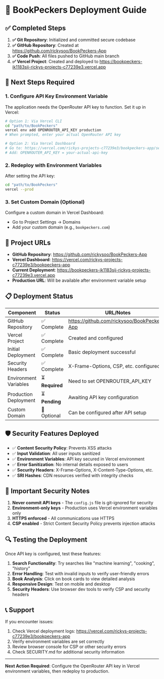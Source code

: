 # 🚀 BookPeckers Deployment Guide

## ✅ Completed Steps

1. **✅ Git Repository**: Initialized and committed secure codebase
2. **✅ GitHub Repository**: Created at https://github.com/rickysoo/BookPeckers-App
3. **✅ Code Push**: All files pushed to GitHub main branch
4. **✅ Vercel Project**: Created and deployed to https://bookpeckers-ik1183sij-rickys-projects-c77239e3.vercel.app

## 🔧 Next Steps Required

### 1. Configure API Key Environment Variable

The application needs the OpenRouter API key to function. Set it up in Vercel:

```bash
# Option 1: Via Vercel CLI
cd "path/to/BookPeckers"
vercel env add OPENROUTER_API_KEY production
# When prompted, enter your actual OpenRouter API key

# Option 2: Via Vercel Dashboard
# Go to: https://vercel.com/rickys-projects-c77239e3/bookpeckers-app/settings/environment-variables
# Add: OPENROUTER_API_KEY = your-actual-api-key
```

### 2. Redeploy with Environment Variables

After setting the API key:

```bash
cd "path/to/BookPeckers"
vercel --prod
```

### 3. Set Custom Domain (Optional)

Configure a custom domain in Vercel Dashboard:
- Go to Project Settings → Domains
- Add your custom domain (e.g., `bookpeckers.com`)

## 🔗 Project URLs

- **GitHub Repository**: https://github.com/rickysoo/BookPeckers-App
- **Vercel Dashboard**: https://vercel.com/rickys-projects-c77239e3/bookpeckers-app
- **Current Deployment**: https://bookpeckers-ik1183sij-rickys-projects-c77239e3.vercel.app
- **Production URL**: Will be available after environment variable setup

## 📋 Deployment Status

| Component | Status | URL/Notes |
|-----------|--------|-----------|
| GitHub Repository | ✅ Complete | https://github.com/rickysoo/BookPeckers-App |
| Vercel Project | ✅ Complete | Created and configured |
| Initial Deployment | ✅ Complete | Basic deployment successful |
| Security Headers | ✅ Complete | X-Frame-Options, CSP, etc. configured |
| Environment Variables | ⏳ **Required** | Need to set OPENROUTER_API_KEY |
| Production Deployment | ⏳ **Pending** | Awaiting API key configuration |
| Custom Domain | 🔄 Optional | Can be configured after API setup |

## 🛡️ Security Features Deployed

- ✅ **Content Security Policy**: Prevents XSS attacks
- ✅ **Input Validation**: All user inputs sanitized
- ✅ **Environment Variables**: API key secured in Vercel environment
- ✅ **Error Sanitization**: No internal details exposed to users
- ✅ **Security Headers**: X-Frame-Options, X-Content-Type-Options, etc.
- ✅ **SRI Hashes**: CDN resources verified with integrity checks

## 🚨 Important Security Notes

1. **Never commit API keys** - The `config.js` file is git-ignored for security
2. **Environment-only keys** - Production uses Vercel environment variables only
3. **HTTPS enforced** - All communications use HTTPS
4. **CSP enabled** - Strict Content Security Policy prevents injection attacks

## 🔍 Testing the Deployment

Once API key is configured, test these features:

1. **Search Functionality**: Try searches like "machine learning", "cooking", "history"
2. **Error Handling**: Test with invalid inputs to verify user-friendly errors
3. **Book Analysis**: Click on book cards to view detailed analysis
4. **Responsive Design**: Test on mobile and desktop
5. **Security Headers**: Use browser dev tools to verify CSP and security headers

## 📞 Support

If you encounter issues:

1. Check Vercel deployment logs: https://vercel.com/rickys-projects-c77239e3/bookpeckers-app
2. Verify environment variables are set correctly
3. Review browser console for CSP or other security errors
4. Check SECURITY.md for additional security information

---

**Next Action Required**: Configure the OpenRouter API key in Vercel environment variables, then redeploy to production.
